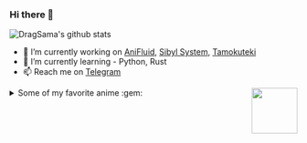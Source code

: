 ### Hi there 👋



![DragSama's github stats](https://github-readme-stats.vercel.app/api?username=dragsama&show_icons=true&theme=radical&hide_title=true)

- 🔭 I’m currently working on [AniFluid](https://t.me/AniFluidBot), [Sibyl System](https://github.com/AnimeKaizoku/SibylSystem), [Tamokuteki](https://github.com/DragSama/Tamokuteki)
- 🌱 I’m currently learning - Python, Rust
- 📫 Reach me on [Telegram](https://t.me/DragSama)

<img src = https://i.pinimg.com/originals/25/d2/54/25d254df236c61306bceb86df5f671f1.gif width = 80 align = "right">

<details>
<summary> Some of my favorite anime :gem: </summary>

<!-- anime_list_start-->
* [Kaguya-sama: Love is War](https://anilist.co/anime/101921) - (Kaguya-sama wa Kokurasetai: Tensai-tachi no Renai Zunousen)
* [KONOSUBA -God's blessing on this wonderful world! 2](https://anilist.co/anime/21699) - (Kono Subarashii Sekai ni Shukufuku wo! 2)
* [Re:ZERO -Starting Life in Another World-](https://anilist.co/anime/21355) - (Re:Zero kara Hajimeru Isekai Seikatsu)
* [Overlord](https://anilist.co/anime/20832) - (Overlord)
* [No Game, No Life](https://anilist.co/anime/19815) - (No Game No Life)
* [How NOT to Summon a Demon Lord](https://anilist.co/anime/101004) - (Isekai Maou to Shoukan Shoujo no Dorei Majutsu)
* [Re:ZERO -Starting Life in Another World- Season 2](https://anilist.co/anime/108632) - (Re:Zero kara Hajimeru Isekai Seikatsu 2nd Season)
* [Kaguya-sama: Love is War?](https://anilist.co/anime/112641) - (Kaguya-sama wa Kokurasetai?: Tensai-tachi no Renai Zunousen)
* [Code Geass: Lelouch of the Re;surrection](https://anilist.co/anime/97880) - (Code Geass: Fukkatsu no Lelouch)
* [Gate](https://anilist.co/anime/20994) - (Gate: Jieitai Kanochi nite, Kaku Tatakaeri)
* [My Hero Academia Season 4](https://anilist.co/anime/104276) - (Boku no Hero Academia 4)
* [The Rising of the Shield Hero](https://anilist.co/anime/99263) - (Tate no Yuusha no Nariagari)
* [Dragon Ball Super](https://anilist.co/anime/21175) - (Dragon Ball Super)
* [Talentless Nana](https://anilist.co/anime/117343) - (Munou na Nana)
* [Demon Slayer: Kimetsu no Yaiba](https://anilist.co/anime/101922) - (Kimetsu no Yaiba)
* [A Silent Voice](https://anilist.co/anime/20954) - (Koe no Katachi)
* [Your Name.](https://anilist.co/anime/21519) - (Kimi no Na wa.)
* [Made in Abyss](https://anilist.co/anime/97986) - (Made in Abyss)
* [Attack on Titan](https://anilist.co/anime/16498) - (Shingeki no Kyojin)
* [Attack on Titan Season 2](https://anilist.co/anime/20958) - (Shingeki no Kyojin 2)
* [Attack on Titan Season 3](https://anilist.co/anime/99147) - (Shingeki no Kyojin 3)
* [Attack on Titan Season 3 Part 2](https://anilist.co/anime/104578) - (Shingeki no Kyojin 3 Part 2)
* [The Promised Neverland](https://anilist.co/anime/101759) - (Yakusoku no Neverland)
* [Demon Slayer -Kimetsu no Yaiba- The Movie: Mugen Train](https://anilist.co/anime/112151) - (Kimetsu no Yaiba: Mugen Ressha-hen)
* [Wotakoi: Love is Hard for Otaku](https://anilist.co/anime/99578) - (Wotaku ni Koi wa Muzukashii)
<!-- anime_list_end-->

</details>

